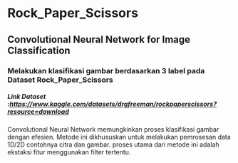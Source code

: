 # Rock_Paper_Scissors
## Convolutional Neural Network for Image Classification 
### Melakukan klasifikasi gambar berdasarkan 3 label pada Dataset Rock_Paper_Scissors
##### Link Dataset :https://www.kaggle.com/datasets/drgfreeman/rockpaperscissors?resource=download

Convolutional Neural Network memungkinkan proses klasifikasi gambar dengan efesien. Metode ini dikhususkan untuk melakukan pemrosesan data 1D/2D contohnya citra dan gambar. proses utama dari metode ini adalah ekstaksi fitur menggunakan filter tertentu. 
